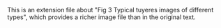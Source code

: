 This is an extension file about "Fig 3  Typical tuyeres images of different types", which provides a richer image file than in the original text.
